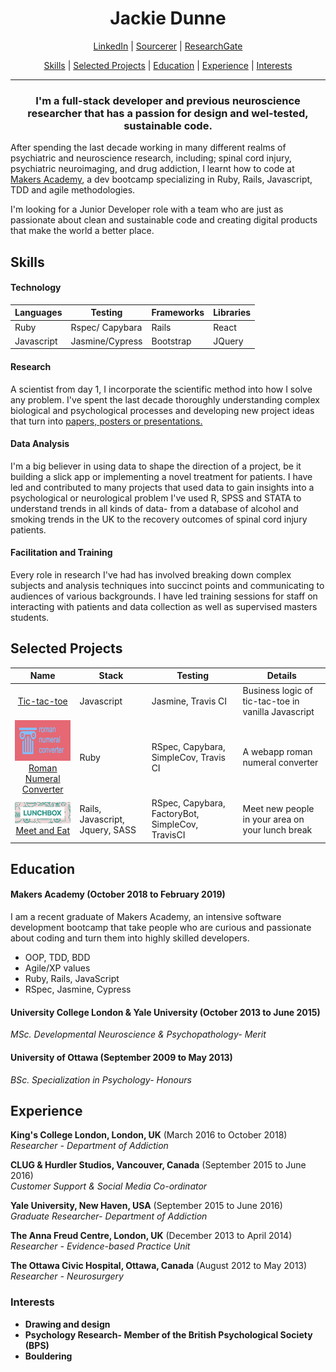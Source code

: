 <h1 align='center'>Jackie Dunne</h1>
  
<p align="center">
  <a href="https://www.linkedin.com/in/jackie-dunne-b8516155/">LinkedIn</a> |
  <a href="https://sourcerer.io/kiedunne">Sourcerer</a> |
  <a href="https://www.researchgate.net/profile/Jacklyn_Dunne2">ResearchGate</a>
</p>
<p align="center">
  <a href="#skills">Skills</a> |
  <a href="#projects">Selected Projects</a> |
  <a href="#education">Education</a> |
  <a href="#experience">Experience</a> |
  <a href="#interests">Interests</a>
</p>

***

<h3 align='center'>I'm a full-stack developer and previous neuroscience researcher that has a passion for design and wel-tested, sustainable code.</h3>

After spending the last decade working in many different realms of psychiatric and neuroscience research, including; spinal cord injury, psychiatric neuroimaging, and drug addiction, I learnt how to code at <a href="http://www.makersacademy.com/">Makers Academy</a>, a dev bootcamp specializing in Ruby, Rails, Javascript, TDD and agile methodologies.

I'm looking for a Junior Developer role with a team who are just as passionate about clean and sustainable code and creating digital products that make the world a better place.
 

## <a name="skills">Skills</a>

#### Technology

| Languages  | Testing         | Frameworks  |  Libraries |
| ---------- |-----------------| -------------| -----------|
| Ruby       | Rspec/ Capybara |  Rails       |  React     |
| Javascript | Jasmine/Cypress |  Bootstrap   |  JQuery    |         

#### Research
A scientist from day 1, I incorporate the scientific method into how I solve any problem. I've spent the last decade thoroughly understanding complex biological and psychological processes and developing new project ideas that turn into <a href="https://www.researchgate.net/profile/Jacklyn_Dunne2/research">papers, posters or presentations.</a>

#### Data Analysis
I'm a big believer in using data to shape the direction of a project, be it building a slick app or implementing a novel treatment for patients. I have led and contributed to many projects that used data to gain insights into a psychological or neurological problem I've used R, SPSS and STATA to understand trends in all kinds of data- from a database of alcohol and smoking trends in the UK to the recovery outcomes of spinal cord injury patients.

#### Facilitation and Training
Every role in research I've had has involved breaking down complex subjects and analysis techniques into succinct points and communicating to audiences of various backgrounds. I have led training sessions for staff on interacting with patients and data collection as well as supervised masters students.

## <a name="projects">Selected Projects</a>

| Name                  | Stack             | Testing            | Details           |
| :-------------------: |-------------------| -------------------|-------------------|
| [Tic-tac-toe](https://github.com/kiedunne/tic-tac-toe)  | Javascript| Jasmine, Travis CI  | Business logic of tic-tac-toe in vanilla Javascript |
| <img src='ghub_romnum .png' width="150" height="65"/><br>[Roman Numeral Converter](https://github.com/kiedunne/roman-numeral-converter)  |   Ruby  |  RSpec, Capybara, SimpleCov, Travis CI | A webapp roman numeral converter | 
| <img src='ghub_lnch.png' width="150"/><br> [Meet and Eat](https://github.com/kiedunne/Meet-and-Eat) | Rails, Javascript, Jquery, SASS | RSpec, Capybara, FactoryBot,  SimpleCov, TravisCI | Meet new people in your area on your lunch break


## <a name="education">Education</a>

#### Makers Academy (October 2018 to February 2019)
I am a recent graduate of Makers Academy, an intensive software development bootcamp that take people who are curious and passionate about coding and turn them into highly skilled developers. 

- OOP, TDD, BDD
- Agile/XP values
- Ruby, Rails, JavaScript
- RSpec, Jasmine, Cypress

#### University College London & Yale University  (October 2013 to June 2015)
*MSc. Developmental Neuroscience & Psychopathology- Merit*

#### University of Ottawa (September 2009 to May 2013)
*BSc. Specialization in Psychology- Honours*


## <a name="experience">Experience</a>

**King's College London, London, UK** (March 2016 to October 2018)    
*Researcher - Department of Addiction*  

**CLUG & Hurdler Studios, Vancouver, Canada** (September 2015 to June 2016)   
*Customer Support & Social Media Co-ordinator*

**Yale University, New Haven, USA** (September 2015 to June 2016)   
*Graduate Researcher- Department of Addiction*

**The Anna Freud Centre, London, UK** (December 2013 to April 2014)    
*Researcher - Evidence-based Practice Unit*

**The Ottawa Civic Hospital, Ottawa, Canada** (August 2012 to May 2013)    
*Researcher - Neurosurgery*

### <a name="interests">Interests</a>
- <b>Drawing and design</b>
- <b>Psychology Research<b/>- Member of the British Psychological Society (BPS)
- <b>Bouldering</b>
